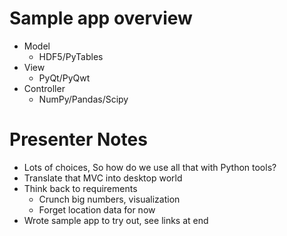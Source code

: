 # Sample app overview

- Model
    - HDF5/PyTables
- View
    - PyQt/PyQwt
- Controller
    - NumPy/Pandas/Scipy

# Presenter Notes

- Lots of choices, So how do we use all that with Python tools?
- Translate that MVC into desktop world
- Think back to requirements
    - Crunch big numbers, visualization
    - Forget location data for now
- Wrote sample app to try out, see links at end
